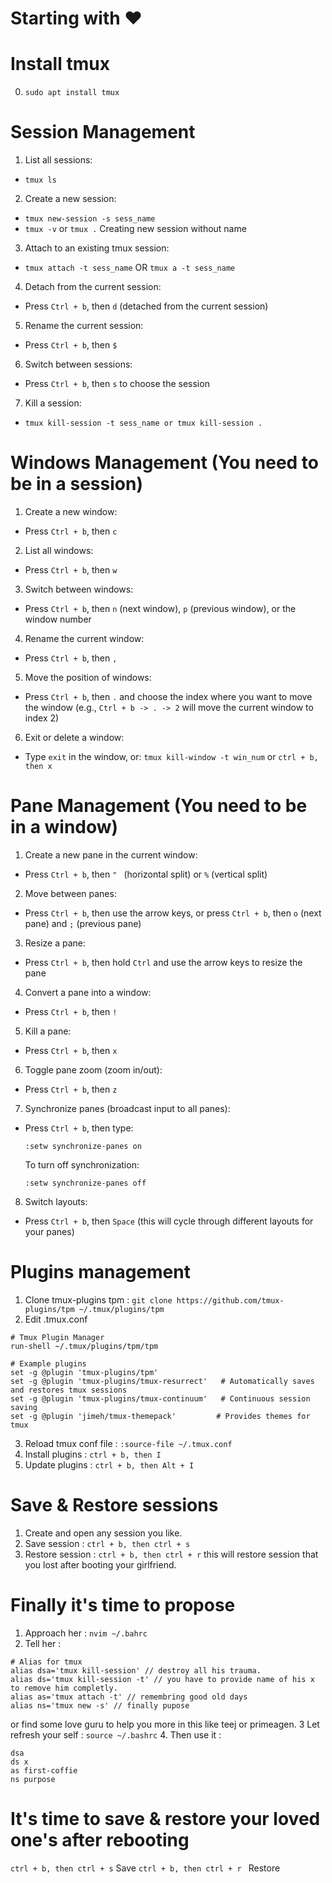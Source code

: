# Starting with ❤️

# Install tmux
0. ```sudo apt install tmux```

# Session Management
1. List all sessions:
- ```tmux ls```

2. Create a new session:
- ```tmux new-session -s sess_name```
- ```tmux -v``` or ```tmux .``` Creating new session without name

3. Attach to an existing tmux session:
- ```tmux attach -t sess_name``` OR ```tmux a -t sess_name```

4. Detach from the current session: 
- Press `Ctrl + b`, then `d` (detached from the current session)

5. Rename the current session: 
- Press `Ctrl + b`, then `$`

6. Switch between sessions: 
- Press `Ctrl + b`, then `s` to choose the session

7. Kill a session:
- ```tmux kill-session -t sess_name or tmux kill-session . ```


# Windows Management (You need to be in a session)
1. Create a new window: 
- Press `Ctrl + b`, then `c`

2. List all windows: 
- Press `Ctrl + b`, then `w`

3. Switch between windows: 
- Press `Ctrl + b`, then `n` (next window), `p` (previous window), or the window number

4. Rename the current window: 
- Press `Ctrl + b`, then `,`

5. Move the position of windows: 
- Press `Ctrl + b`, then `.` and choose the index where you want to move the window (e.g., `Ctrl + b -> . -> 2` will move the current window to index 2)

6. Exit or delete a window: 
- Type `exit` in the window, or: ```tmux kill-window -t win_num``` or ```ctrl + b, then x```


# Pane Management (You need to be in a window)
1. Create a new pane in the current window:
- Press `Ctrl + b`, then `" ` (horizontal split) or `%` (vertical split)

2. Move between panes: 
- Press `Ctrl + b`, then use the arrow keys, or press `Ctrl + b`, then `o` (next pane) and `;` (previous pane)

3. Resize a pane: 
- Press `Ctrl + b`, then hold `Ctrl` and use the arrow keys to resize the pane

4. Convert a pane into a window: 
- Press `Ctrl + b`, then `!`

5. Kill a pane: 
- Press `Ctrl + b`, then `x`

6. Toggle pane zoom (zoom in/out): 
- Press `Ctrl + b`, then `z`

7. Synchronize panes (broadcast input to all panes): 
- Press `Ctrl + b`, then type:
  ```
  :setw synchronize-panes on
  ```
  To turn off synchronization:
  ```
  :setw synchronize-panes off
  ```

8. Switch layouts: 
- Press `Ctrl + b`, then `Space` (this will cycle through different layouts for your panes)

# Plugins management

1. Clone tmux-plugins tpm : ```git clone https://github.com/tmux-plugins/tpm ~/.tmux/plugins/tpm```
2. Edit .tmux.conf
```
# Tmux Plugin Manager
run-shell ~/.tmux/plugins/tpm/tpm

# Example plugins
set -g @plugin 'tmux-plugins/tpm'
set -g @plugin 'tmux-plugins/tmux-resurrect'   # Automatically saves and restores tmux sessions
set -g @plugin 'tmux-plugins/tmux-continuum'   # Continuous session saving
set -g @plugin 'jimeh/tmux-themepack'         # Provides themes for tmux
```
3. Reload tmux conf file : ```:source-file ~/.tmux.conf```
4. Install plugins : ```ctrl + b, then I```
5. Update plugins :  ```ctrl + b, then Alt + I```

# Save & Restore sessions
1. Create and open any session you like.
2. Save session : ```ctrl + b, then ctrl + s```
3. Restore session : ```ctrl + b, then ctrl + r``` this will restore session that you lost after booting your girlfriend.

# Finally it's time to propose
1. Approach her : ```nvim ~/.bahrc```
2. Tell her :
```
# Alias for tmux
alias dsa='tmux kill-session' // destroy all his trauma.
alias ds='tmux kill-session -t' // you have to provide name of his x to remove him completly.
alias as='tmux attach -t' // remembring good old days
alias ns='tmux new -s' // finally pupose
```
or find some love guru to help you more in this like teej or primeagen.
3 Let refresh your self : ```source ~/.bashrc```
4. Then use it :
```
dsa
ds x
as first-coffie
ns purpose
```
# It's time to save & restore your loved one's after rebooting
```ctrl + b, then ctrl + s```  Save
```ctrl + b, then ctrl + r ``` Restore

